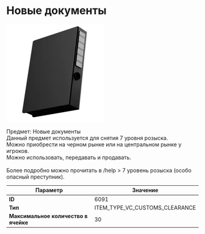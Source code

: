 # Новые документы

![Item Image](../img/6091.webp?raw=true)

Предмет: Новые документы<br>Данный предмет используется для снятия 7 уровня розыска.<br>Можно приобрести на черном рынке или на центральном рынке у игроков.<br>Можно использовать, передавать и продавать.<br><br>Более подробно можно прочитать в /help > 7 уровень розыска (особо опасный преступник).


| Параметр | Значение |
|----------|----------|
| **ID** | 6091 |
| **Тип** | ITEM_TYPE_VC_CUSTOMS_CLEARANCE |
| **Максимальное количество в ячейке** | 30 |

